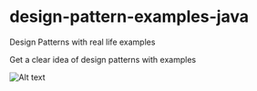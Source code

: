 # design-pattern-examples-java
Design Patterns with real life examples

Get a clear idea of design patterns with examples

![Alt text](https://drive.google.com/file/d/1RVSMbZBEMqLsN27VxRKUEKr6GQeBUz7U/view?usp=drive_link "This is some image...")
